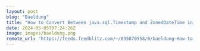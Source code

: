 ```yaml
---
layout: post
blog: "Baeldung"
title: "How to Convert Between java.sql.Timestamp and ZonedDateTime in Java"
date: 2024-05-05T07:24:26Z
image: images/baeldung.png
remote_url: "https://feeds.feedblitz.com/~/895870958/0/baeldung~How-to-Convert-Between-javasqlTimestamp-and-ZonedDateTime-in-Java"
---
```

